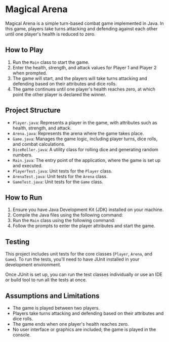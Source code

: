 # Magical Arena

Magical Arena is a simple turn-based combat game implemented in Java. In this game, players take turns attacking and defending against each other until one player's health is reduced to zero.

## How to Play

1. Run the `Main` class to start the game.
2. Enter the health, strength, and attack values for Player 1 and Player 2 when prompted.
3. The game will start, and the players will take turns attacking and defending based on their attributes and dice rolls.
4. The game continues until one player's health reaches zero, at which point the other player is declared the winner.

## Project Structure

- `Player.java`: Represents a player in the game, with attributes such as health, strength, and attack.
- `Arena.java`: Represents the arena where the game takes place.
- `Game.java`: Manages the game logic, including player turns, dice rolls, and combat calculations.
- `DiceRoller.java`: A utility class for rolling dice and generating random numbers.
- `Main.java`: The entry point of the application, where the game is set up and executed.
- `PlayerTest.java`: Unit tests for the `Player` class.
- `ArenaTest.java`: Unit tests for the `Arena` class.
- `GameTest.java`: Unit tests for the `Game` class.

## How to Run

1. Ensure you have Java Development Kit (JDK) installed on your machine.
2. Compile the Java files using the following command:
3. Run the `Main` class using the following command:
4. Follow the prompts to enter the player attributes and start the game.

## Testing

This project includes unit tests for the core classes (`Player`, `Arena`, and `Game`). To run the tests, you'll need to have JUnit installed in your development environment.

Once JUnit is set up, you can run the test classes individually or use an IDE or build tool to run all the tests at once.

## Assumptions and Limitations

- The game is played between two players.
- Players take turns attacking and defending based on their attributes and dice rolls.
- The game ends when one player's health reaches zero.
- No user interface or graphics are included; the game is played in the console.